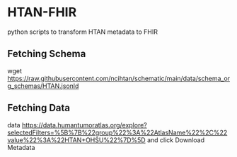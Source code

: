# HTAN-FHIR
python scripts to transform HTAN metadata to FHIR

## Fetching Schema

wget https://raw.githubusercontent.com/ncihtan/schematic/main/data/schema_org_schemas/HTAN.jsonld

## Fetching Data
data https://data.humantumoratlas.org/explore?selectedFilters=%5B%7B%22group%22%3A%22AtlasName%22%2C%22value%22%3A%22HTAN+OHSU%22%7D%5D and click Download Metadata
